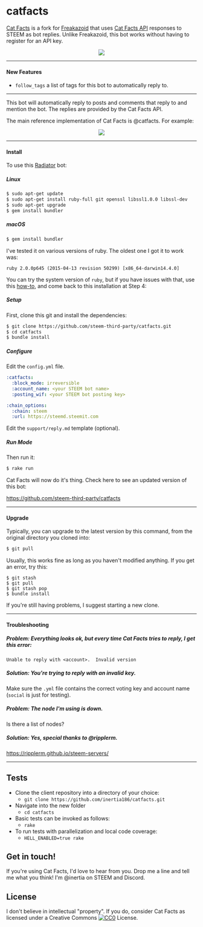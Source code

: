 catfacts
==========

[Cat Facts](https://github.com/steem-third-party/catfacts) is a fork for [Freakazoid](https://github.com/inertia186/freakazoid) that uses [Cat Facts API](https://catfact.ninja) responses to STEEM as bot replies.  Unlike Freakazoid, this bot works without having to register for an API key.

<center>
  <img src="https://i.imgur.com/Iaz1jZi.jpg" />
</center>

---

#### New Features

* `follow_tags` a list of tags for this bot to automatically reply to.

---

This bot will automatically reply to posts and comments that reply to and mention the bot.  The replies are provided by the Cat Facts API.

The main reference implementation of Cat Facts is @catfacts.  For example:

<center>
  <img src="https://i.imgur.com/KUvEKoU.png" />
</center>

---

#### Install

To use this [Radiator](https://steemit.com/steem/@inertia/radiator-steem-ruby-api-client) bot:

##### Linux

```bash
$ sudo apt-get update
$ sudo apt-get install ruby-full git openssl libssl1.0.0 libssl-dev
$ sudo apt-get upgrade
$ gem install bundler
```

##### macOS

```bash
$ gem install bundler
```

I've tested it on various versions of ruby.  The oldest one I got it to work was:

`ruby 2.0.0p645 (2015-04-13 revision 50299) [x86_64-darwin14.4.0]`

You can try the system version of `ruby`, but if you have issues with that, use this [how-to](https://steemit.com/ruby/@inertia/how-to-configure-your-mac-to-do-ruby-on-rails-development), and come back to this installation at Step 4:

##### Setup

First, clone this git and install the dependencies:

```bash
$ git clone https://github.com/steem-third-party/catfacts.git
$ cd catfacts
$ bundle install
```

##### Configure

Edit the `config.yml` file.

```yaml
:catfacts:
  :block_mode: irreversible
  :account_name: <your STEEM bot name>
  :posting_wif: <your STEEM bot posting key>

:chain_options:
  :chain: steem
  :url: https://steemd.steemit.com
```

Edit the `support/reply.md` template (optional).

##### Run Mode

Then run it:

```bash
$ rake run
```

Cat Facts will now do it's thing.  Check here to see an updated version of this bot:

https://github.com/steem-third-party/catfacts

---

#### Upgrade

Typically, you can upgrade to the latest version by this command, from the original directory you cloned into:

```bash
$ git pull
```

Usually, this works fine as long as you haven't modified anything.  If you get an error, try this:

```
$ git stash
$ git pull
$ git stash pop
$ bundle install
```

If you're still having problems, I suggest starting a new clone.

---

#### Troubleshooting

##### Problem: Everything looks ok, but every time Cat Facts tries to reply, I get this error:

```
Unable to reply with <account>.  Invalid version
```

##### Solution: You're trying to reply with an invalid key.

Make sure the `.yml` file contains the correct voting key and account name (`social` is just for testing).

##### Problem: The node I'm using is down.

Is there a list of nodes?

##### Solution: Yes, special thanks to @ripplerm.

https://ripplerm.github.io/steem-servers/

---

## Tests

* Clone the client repository into a directory of your choice:
  * `git clone https://github.com/inertia186/catfacts.git`
* Navigate into the new folder
  * `cd catfacts`
* Basic tests can be invoked as follows:
  * `rake`
* To run tests with parallelization and local code coverage:
  * `HELL_ENABLED=true rake`

## Get in touch!

If you're using Cat Facts, I'd love to hear from you.  Drop me a line and tell me what you think!  I'm @inertia on STEEM and Discord.
  
## License

I don't believe in intellectual "property".  If you do, consider Cat Facts as licensed under a Creative Commons [![CC0](http://i.creativecommons.org/p/zero/1.0/80x15.png)](http://creativecommons.org/publicdomain/zero/1.0/) License.
